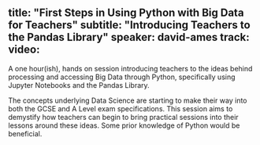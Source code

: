 title: "First Steps in Using Python with Big Data for Teachers"
subtitle: "Introducing Teachers to the Pandas Library"
speaker: david-ames
track: 
video:
---
A one hour(ish), hands on session introducing teachers to the ideas behind processing and accessing Big Data through Python, specifically using Jupyter Notebooks and the Pandas Library. 

The concepts underlying Data Science are starting to make their way into both the GCSE and A Level exam specifications. This session aims to demystify how teachers can begin to bring practical sessions into their lessons around these ideas. Some prior knowledge of Python would be beneficial.